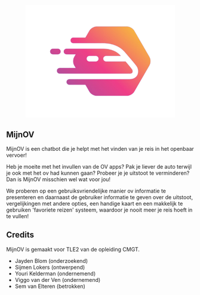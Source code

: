 <p align="center"><a href="https://mijn-ov.com" target="_blank"><img src="./public/img/ov-logo.png" width="400" alt="MijnOV"></a></p>

## MijnOV

MijnOV is een chatbot die je helpt met het vinden van je reis in het openbaar vervoer!

Heb je moeite met het invullen van de OV apps? Pak je liever de auto terwijl je ook met het ov had kunnen gaan? Probeer
je je uitstoot te verminderen?
Dan is MijnOV misschien wel wat voor jou!

We proberen op een gebruiksvriendelijke manier ov informatie te presenteren en daarnaast de gebruiker informatie te geven over de uitstoot, vergelijkingen met andere opties, een handige kaart en een makkelijk te gebruiken 'favoriete reizen' systeem, waardoor je nooit meer je reis hoeft in te vullen!


## Credits

MijnOV is gemaakt voor TLE2 van de opleiding CMGT.

- Jayden Blom (onderzoekend)
- Sijmen Lokers (ontwerpend)
- Youri Kelderman (ondernemend)
- Viggo van der Ven (ondernemend)
- Sem van Elteren (betrokken)
